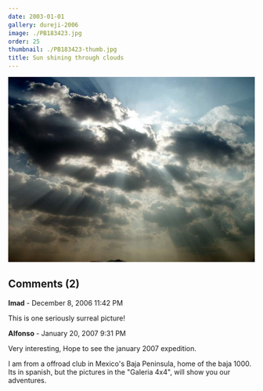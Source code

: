 ```yaml
---
date: 2003-01-01
gallery: dureji-2006
image: ./PB183423.jpg
order: 25
thumbnail: ./PB183423-thumb.jpg
title: Sun shining through clouds
---
```


![Sun shining through clouds](./PB183423.jpg)

<div id="comments">

## Comments (2)

<div id="comment">

**Imad** - December  8, 2006 11:42 PM

This is one seriously surreal picture!

</div>

<div id="comment">

**Alfonso** - January 20, 2007  9:31 PM

Very interesting, Hope to see the january 2007 expedition.

I am from a offroad club in Mexico's Baja Peninsula, home of the baja 1000. Its in spanish, but the pictures in the "Galeria 4x4", will show you our adventures.

</div>

</div>